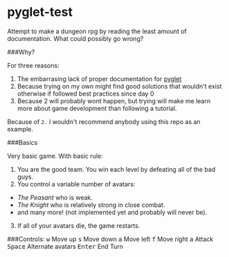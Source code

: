 # pyglet-test
Attempt to make a dungeon rpg by reading the least amount of documentation. What could possibly go wrong?

###Why?

For three reasons:

1. The embarrasing lack of proper documentation for [pyglet](http://www.pyglet.org/documentation.html)
2. Because trying on my own might find good solutions that wouldn't exist otherwise if followed best practices since day 0
3. Because 2 will probably wont happen, but trying will make me learn more about game development than following a tutorial.

Because of `2.` I wouldn't recommend anybody using this repo as an example.

###Basics

Very basic game. With basic rule:

1. You are the good team. You win each level by defeating all of the bad guys.
2. You control a variable number of avatars:
  * *The Peasant* who is weak.
  * *The Knight* who is relatively strong in close combat.
  * and many more! (not implemented yet and probably will never be).
3. If all of your avatars die, the game restarts.

###Controls:
<kbd>w</kbd> Move up
<kbd>s</kbd> Move down
<kbd>a</kbd> Move left
<kbd>f</kbd> Move right
<kbd>a</kbd> Attack
<kbd>Space</kbd> Alternate avatars
<kbd>Enter</kbd> End Turn
